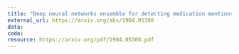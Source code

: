 ```yaml
---
title: "Deep neural networks ensemble for detecting medication mentions in tweets"
external_url: https://arxiv.org/abs/1904.05308
data:
code:
resource: https://arxiv.org/pdf/1904.05308.pdf
---
```

